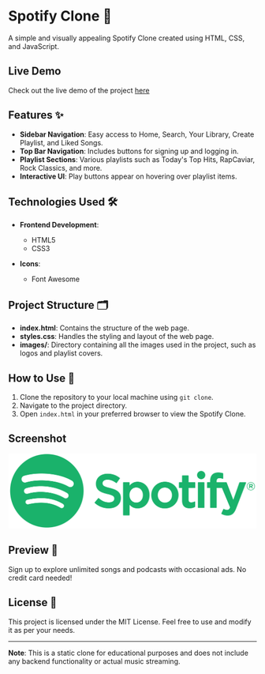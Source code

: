 # Spotify Clone 🎵

A simple and visually appealing Spotify Clone created using HTML, CSS, and JavaScript.

## Live Demo
Check out the live demo of the project [here](https://yashpawar6849.github.io/Spotify-Clone/)

## Features ✨

- **Sidebar Navigation**: Easy access to Home, Search, Your Library, Create Playlist, and Liked Songs.
- **Top Bar Navigation**: Includes buttons for signing up and logging in.
- **Playlist Sections**: Various playlists such as Today's Top Hits, RapCaviar, Rock Classics, and more.
- **Interactive UI**: Play buttons appear on hovering over playlist items.

## Technologies Used 🛠️

- **Frontend Development**:
  - HTML5
  - CSS3
  
- **Icons**:
  - Font Awesome

## Project Structure 🗂️

- **index.html**: Contains the structure of the web page.
- **styles.css**: Handles the styling and layout of the web page.
- **images/**: Directory containing all the images used in the project, such as logos and playlist covers.

## How to Use 🚀

1. Clone the repository to your local machine using `git clone`.
2. Navigate to the project directory.
3. Open `index.html` in your preferred browser to view the Spotify Clone.

## Screenshot
![Screenshot 1](https://github.com/yashpawar6849/Spotify-Clone/blob/main/images/Spotify%20Logo.png)

## Preview 👀

Sign up to explore unlimited songs and podcasts with occasional ads. No credit card needed!

## License 📄

This project is licensed under the MIT License. Feel free to use and modify it as per your needs.

---

**Note**: This is a static clone for educational purposes and does not include any backend functionality or actual music streaming.
